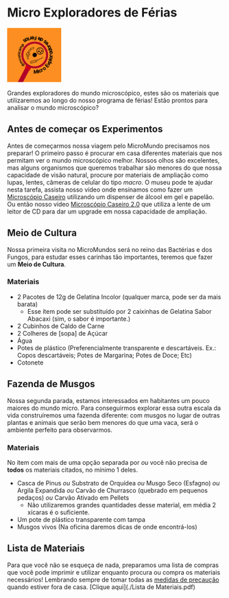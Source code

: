 # Micro Exploradores de Férias

<img src="Botton_MicroExploradores.png" width="25%" height="25%">

Grandes exploradores do mundo microscópico, estes são os materiais que utilizaremos ao longo do nosso programa de férias! Estão prontos para analisar o mundo microscópico?


## Antes de começar os Experimentos

Antes de começarmos nossa viagem pelo MicroMundo precisamos nos preparar! O primeiro passo é procurar em casa diferentes materiais que nos permitam ver o mundo microscópico melhor. Nossos olhos são excelentes, mas alguns organismos que queremos trabalhar são menores do que nossa capacidade de visão natural, procure por materiais de ampliação como lupas, lentes, câmeras de celular do tipo _macro_. O museu pode te ajudar nesta tarefa, assista nosso vídeo onde ensinamos como fazer um [Microscópio Caseiro](https://www.youtube.com/watch?v=XHJcYAa0a94) utilizando um dispenser de álcool em gel e papelão. Ou então nosso vídeo [Microscópio Caseiro 2.0]() que utiliza a lente de um leitor de CD para dar um upgrade em nossa capacidade de ampliação.

## Meio de Cultura

Nossa primeira visita no MicroMundos será no reino das Bactérias e dos Fungos, para estudar esses carinhas tão importantes, teremos que fazer um **Meio de Cultura**.

### Materiais

* 2 Pacotes de 12g de Gelatina Incolor (qualquer marca, pode ser da mais barata)
  * Esse ítem pode ser substituído por 2 caixinhas de Gelatina Sabor Abacaxi (sim, o sabor é importante.)
* 2 Cubinhos de Caldo de Carne
* 2 Colheres de \[sopa] de Açúcar
* Água
* Potes de plástico (Preferencialmente transparente e descartáveis. Ex.: Copos descartáveis; Potes de Margarina; Potes de Doce; Etc)
* Cotonete

## Fazenda de Musgos

Nossa segunda parada, estamos interessados em habitantes um pouco maiores do mundo micro. Para conseguirmos explorar essa outra escala da vida construíremos uma fazenda diferente: com musgos no lugar de outras plantas e animais que serão bem menores do que uma vaca, será o ambiente perfeito para observarmos.

### Materiais

No item com mais de uma opção separada por _ou_ você não precisa de **todos** os materiais citados, no mínimo 1 deles.

* Casca de Pinus _ou_ Substrato de Orquídea  _ou_ Musgo Seco (Esfagno) _ou_ Argila Expandida  _ou_ Carvão de Churrasco (quebrado em pequenos pedaços) _ou_ Carvão Ativado em Pellets 
  * Não utilizaremos grandes quantidades desse material, em média 2 xícaras é o suficiente.
* Um pote de plástico transparente com tampa
* Musgos vivos (Na oficina daremos dicas de onde encontrá-los)


## Lista de Materiais 

Para que você não se esqueça de nada, preparamos uma lista de compras que você pode imprimir e utilizar enquanto procura ou compra os materiais necessários! Lembrando sempre de tomar todas as [medidas de precaução](https://www.who.int/pt/emergencies/diseases/novel-coronavirus-2019/advice-for-public) quando estiver fora de casa. [Clique aqui](./Lista de Materiais.pdf)
